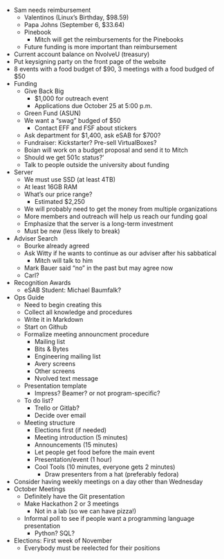   - Sam needs reimbursement
      - Valentinos (Linux’s Birthday, $98.59)
      - Papa Johns (September 6, $33.64)
      - Pinebook
          - Mitch will get the reimbursements for the Pinebooks
      - Future funding is more important than reimbursement
  - Current account balance on NvolveU (treasury)
  - Put keysigning party on the front page of the website
  - 8 events with a food budget of $90, 3 meetings with a food budged of
    $50
  - Funding
      - Give Back Big
          - $1,000 for outreach event
          - Applications due October 25 at 5:00 p.m.
      - Green Fund (ASUN)
      - We want a “swag” budged of $50
          - Contact EFF and FSF about stickers
      - Ask department for $1,400, ask eSAB for $700?
      - Fundraiser: Kickstarter? Pre-sell VirtualBoxes?
      - Boian will work on a budget proposal and send it to Mitch
      - Should we get 501c status?’
      - Talk to people outside the university about funding
  - Server
      - We must use SSD (at least 4TB)
      - At least 16GB RAM
      - What’s our price range?
          - Estimated $2,250
      - We will probably need to get the money from multiple
        organizations
      - More members and outreach will help us reach our funding goal
      - Emphasize that the server is a long-term investment
      - Must be new (less likely to break)
  - Adviser Search
      - Bourke already agreed
      - Ask Witty if he wants to continue as our adviser after his
        sabbatical
          - Mitch will talk to him
      - Mark Bauer said “no” in the past but may agree now
      - Carl?
  - Recognition Awards
      - eSAB Student: Michael Baumfalk?
  - Ops Guide
      - Need to begin creating this
      - Collect all knowledge and procedures
      - Write it in Markdown
      - Start on Github
      - Formalize meeting announcment procedure
          - Mailing list
          - Bits & Bytes
          - Engineering mailing list
          - Avery screens
          - Other screens
          - Nvolved text message
      - Presentation template
          - Impress? Beamer? or not program-specific?
      - To do list?
          - Trello or Gitlab?
          - Decide over email
      - Meeting structure
          - Elections first (if needed)
          - Meeting introduction (5 minutes)
          - Announcements (15 minutes)
          - Let people get food before the main event
          - Presentation/event (1 hour)
          - Cool Tools (10 minutes, everyone gets 2 minutes)
              - Draw presenters from a hat (preferably fedora)
  - Consider having weekly meetings on a day other than Wednesday
  - October Meetings
      - Definitely have the Git presentation
      - Make Hackathon 2 or 3 meetings
          - Not in a lab (so we can have pizza\!)
      - Informal poll to see if people want a programming language
        presentation
          - Python? SQL?
  - Elections: First week of November
      - Everybody must be reelected for their positions
